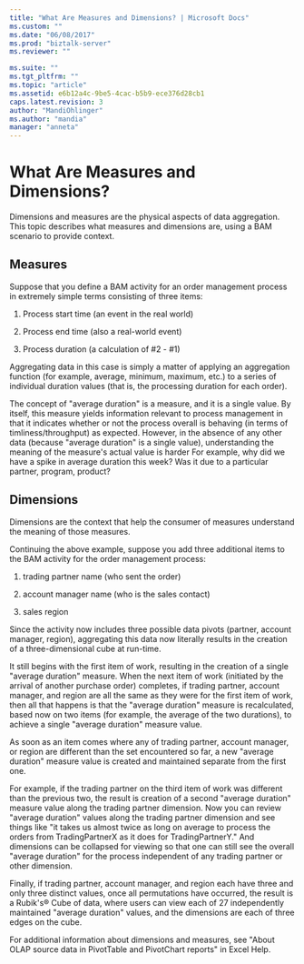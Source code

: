 ```yaml
---
title: "What Are Measures and Dimensions? | Microsoft Docs"
ms.custom: ""
ms.date: "06/08/2017"
ms.prod: "biztalk-server"
ms.reviewer: ""

ms.suite: ""
ms.tgt_pltfrm: ""
ms.topic: "article"
ms.assetid: e6b12a4c-9be5-4cac-b5b9-ece376d28cb1
caps.latest.revision: 3
author: "MandiOhlinger"
ms.author: "mandia"
manager: "anneta"
---
```

# What Are Measures and Dimensions?
Dimensions and measures are the physical aspects of data aggregation. This topic describes what measures and dimensions are, using a BAM scenario to provide context.  
  
## Measures  
 Suppose that you define a BAM activity for an order management process in extremely simple terms consisting of three items:  
  
1.  Process start time (an event in the real world)  
  
2.  Process end time (also a real-world event)  
  
3.  Process duration (a calculation of #2 - #1)  
  
 Aggregating data in this case is simply a matter of applying an aggregation function (for example, average, minimum, maximum, etc.) to a series of individual duration values (that is, the processing duration for each order).  
  
 The concept of "average duration" is a measure, and it is a single value. By itself, this measure yields information relevant to process management in that it indicates whether or not the process overall is behaving (in terms of timliness/throughput) as expected. However, in the absence of any other data (because "average duration" is a single value), understanding the meaning of the measure's actual value is harder For example, why did we have a spike in average duration this week? Was it due to a particular partner, program, product?  
  
## Dimensions  
 Dimensions are the context that help the consumer of measures understand the meaning of those measures.  
  
 Continuing the above example, suppose you add three additional items to the BAM activity for the order management process:  
  
1.  trading partner name (who sent the order)  
  
2.  account manager name (who is the sales contact)  
  
3.  sales region  
  
 Since the activity now includes three possible data pivots (partner, account manager, region), aggregating this data now literally results in the creation of a three-dimensional cube at run-time.  
  
 It still begins with the first item of work, resulting in the creation of a single "average duration" measure. When the next item of work (initiated by the arrival of another purchase order) completes, if trading partner, account manager, and region are all the same as they were for the first item of work, then all that happens is that the "average duration" measure is recalculated, based now on two items (for example, the average of the two durations), to achieve a single "average duration" measure value.  
  
 As soon as an item comes where any of trading partner, account manager, or region are different than the set encountered so far, a new "average duration" measure value is created and maintained separate from the first one.  
  
 For example, if the trading partner on the third item of work was different than the previous two, the result is creation of a second "average duration" measure value along the trading partner dimension. Now you can review "average duration" values along the trading partner dimension and see things like "it takes us almost twice as long on average to process the orders from TradingPartnerX as it does for TradingPartnerY." And dimensions can be collapsed for viewing so that one can still see the overall "average duration" for the process independent of any trading partner or other dimension.  
  
 Finally, if trading partner, account manager, and region each have three and only three distinct values, once all permutations have occurred, the result is a Rubik's® Cube of data, where users can view each of 27 independently maintained "average duration" values, and the dimensions are each of three edges on the cube.  
  
 For additional information about dimensions and measures, see "About OLAP source data in PivotTable and PivotChart reports" in Excel Help.